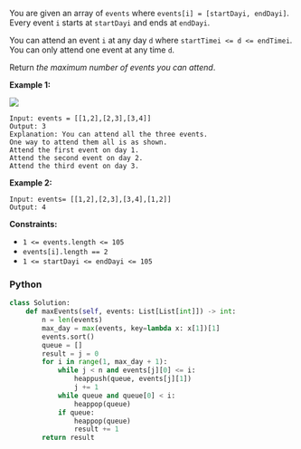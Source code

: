 You are given an array of  `events`  where  `events[i] = [startDayi, endDayi]`. Every event  `i`  starts at  `startDayi`
and ends at  `endDayi`.

You can attend an event  `i`  at any day  `d`  where  `startTimei <= d <= endTimei`. You can only attend one event at
any time  `d`.

Return  _the maximum number of events you can attend_.

**Example 1:**

![](https://assets.leetcode.com/uploads/2020/02/05/e1.png)

```
Input: events = [[1,2],[2,3],[3,4]]
Output: 3
Explanation: You can attend all the three events.
One way to attend them all is as shown.
Attend the first event on day 1.
Attend the second event on day 2.
Attend the third event on day 3.
```

**Example 2:**

```
Input: events= [[1,2],[2,3],[3,4],[1,2]]
Output: 4
```

**Constraints:**

- `1 <= events.length <= 105`
- `events[i].length == 2`
- `1 <= startDayi <= endDayi <= 105`

### Python

```py
class Solution:
    def maxEvents(self, events: List[List[int]]) -> int:
        n = len(events)
        max_day = max(events, key=lambda x: x[1])[1]
        events.sort()
        queue = []
        result = j = 0
        for i in range(1, max_day + 1):
            while j < n and events[j][0] <= i:
                heappush(queue, events[j][1])
                j += 1
            while queue and queue[0] < i:
                heappop(queue)
            if queue:
                heappop(queue)
                result += 1
        return result
```